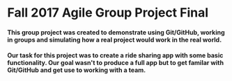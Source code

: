 # Fall 2017 Agile Group Project Final
#### This group project was created to demonstrate using Git/GitHub, working in groups and simulating how a real project would work in the real world.

#### Our task for this project was to create a ride sharing app with some basic functionality.  Our goal wasn't to produce a full app but to get familar with Git/GitHub and get use to working with a team.